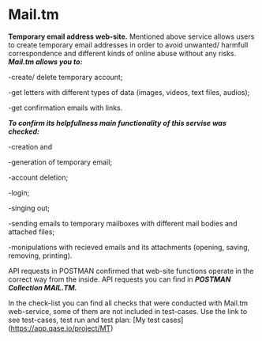 # Mail.tm
**Temporary email address web-site.**
Mentioned above service allows users to create temporary email addresses in order to avoid unwanted/ harmfull correspondence and different kinds of online abuse without any risks.
***Mail.tm allows you to:***

 -create/ delete temporary account; 
 
 -get letters with different types of data (images, videos, text files, audios);
 
 -get confirmation emails with links.
 

***To confirm its helpfullness main functionality of this servise was checked:*** 

-creation and 

-generation of temporary email;

-account deletion; 

-login;

-singing out;

-sending emails to temporary mailboxes with different mail bodies and attached files;

-monipulations with recieved emails and its attachments (opening, saving, removing, printing).
  

API requests in POSTMAN confirmed that web-site functions operate in the correct way from the inside. API requests you can find in ***POSTMAN Collection MAIL.TM.*** 

In the check-list you can find all checks that were conducted with Mail.tm web-service, some of them are not included in test-cases. Use the link to see test-cases, test run and test plan:
[My test cases] (https://app.qase.io/project/MT) 
